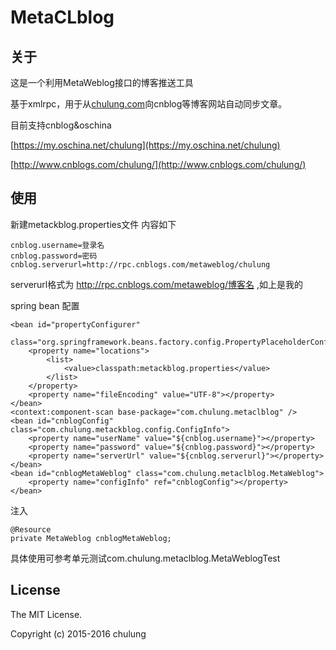 # MetaCLblog


## 关于

这是一个利用MetaWeblog接口的博客推送工具

基于xmlrpc，用于从[chulung.com](https://chulung.com)向cnblog等博客网站自动同步文章。


目前支持cnblog&oschina 

[https://my.oschina.net/chulung](https://my.oschina.net/chulung)

[http://www.cnblogs.com/chulung/](http://www.cnblogs.com/chulung/)

## 使用
新建metackblog.properties文件 内容如下

	cnblog.username=登录名
	cnblog.password=密码
	cnblog.serverurl=http://rpc.cnblogs.com/metaweblog/chulung
	

serverurl格式为 http://rpc.cnblogs.com/metaweblog/博客名 ,如上是我的


spring bean 配置

	<bean id="propertyConfigurer"
		class="org.springframework.beans.factory.config.PropertyPlaceholderConfigurer">
		<property name="locations">
			<list>
				<value>classpath:metackblog.properties</value>
			</list>
		</property>
		<property name="fileEncoding" value="UTF-8"></property>
	</bean>
	<context:component-scan base-package="com.chulung.metaclblog" />
	<bean id="cnblogConfig" class="com.chulung.metackblog.config.ConfigInfo">
		<property name="userName" value="${cnblog.username}"></property>
		<property name="password" value="${cnblog.password}"></property>
		<property name="serverUrl" value="${cnblog.serverurl}"></property>
	</bean>
	<bean id="cnblogMetaWeblog" class="com.chulung.metaclblog.MetaWeblog">
		<property name="configInfo" ref="cnblogConfig"></property>
	</bean>

注入
	
	@Resource
	private MetaWeblog cnblogMetaWeblog;	
	
具体使用可参考单元测试com.chulung.metaclblog.MetaWeblogTest

## License

The MIT License.

Copyright (c) 2015-2016 chulung

